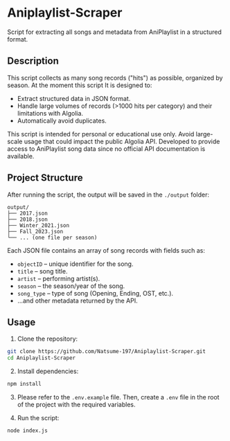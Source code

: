 # Aniplaylist-Scraper

Script for extracting all songs and metadata from AniPlaylist in a structured format.
 
## Description

This script collects as many song records ("hits") as possible, organized by season. At the moment this script It is designed to:

- Extract structured data in JSON format.
- Handle large volumes of records (>1000 hits per category) and their limitations with Algolia.
- Automatically avoid duplicates.

This script is intended for personal or educational use only. Avoid large-scale usage that could impact the public Algolia API. Developed to provide access to AniPlaylist song data since no official API documentation is available.

## Project Structure

After running the script, the output will be saved in the `./output` folder:

```
output/
├── 2017.json
├── 2018.json
├── Winter_2021.json
├── Fall_2023.json
└── ... (one file per season)
```

Each JSON file contains an array of song records with fields such as:

- `objectID` – unique identifier for the song.
- `title` – song title.
- `artist` – performing artist(s).
- `season` – the season/year of the song.
- `song_type` – type of song (Opening, Ending, OST, etc.).
- …and other metadata returned by the API.

## Usage

1. Clone the repository:

```bash
git clone https://github.com/Natsume-197/Aniplaylist-Scraper.git
cd Aniplaylist-Scraper
```

2. Install dependencies:

```bash
npm install
```

3. Please refer to the `.env.example` file. Then, create a `.env` file in the root of the project with the required variables.

4. Run the script:

```bash
node index.js
```
